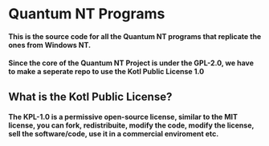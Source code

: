 # Quantum NT Programs
#### This is the source code for all the Quantum NT programs that replicate the ones from Windows NT.
#### Since the core of the Quantum NT Project is under the GPL-2.0, we have to make a seperate repo to use the Kotl Public License 1.0
## What is the Kotl Public License?
#### The KPL-1.0 is a permissive open-source license, similar to the MIT license, you can fork, redistribuite, modify the code, modify the license, sell the software/code, use it in a commercial enviroment etc.
